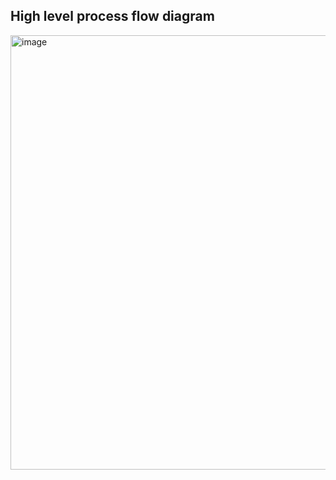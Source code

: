 ## High level process flow diagram

<img width="695" alt="image" src="https://github.com/user-attachments/assets/e9836d18-33c2-4913-973e-645d955818ae">
